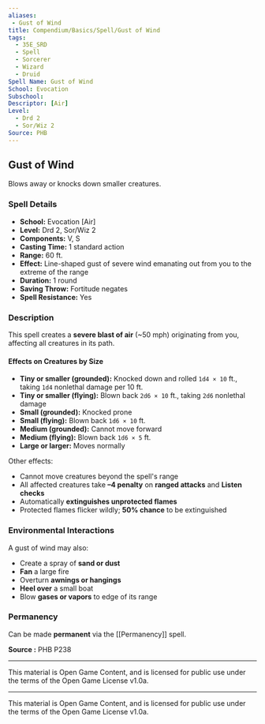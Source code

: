 ```yaml
---
aliases:
 - Gust of Wind
title: Compendium/Basics/Spell/Gust of Wind
tags:  
  - 35E_SRD  
  - Spell  
  - Sorcerer  
  - Wizard  
  - Druid  
Spell Name: Gust of Wind
School: Evocation
Subschool: 
Descriptor: [Air]
Level:  
  - Drd 2  
  - Sor/Wiz 2  
Source: PHB
---
```


## Gust of Wind

Blows away or knocks down smaller creatures.

### Spell Details

- **School:** Evocation [Air]  
- **Level:** Drd 2, Sor/Wiz 2  
- **Components:** V, S  
- **Casting Time:** 1 standard action  
- **Range:** 60 ft.  
- **Effect:** Line-shaped gust of severe wind emanating out from you to the extreme of the range  
- **Duration:** 1 round  
- **Saving Throw:** Fortitude negates  
- **Spell Resistance:** Yes  

### Description

This spell creates a **severe blast of air** (~50 mph) originating from you, affecting all creatures in its path.

#### Effects on Creatures by Size

- **Tiny or smaller (grounded):** Knocked down and rolled `1d4 × 10` ft., taking `1d4` nonlethal damage per 10 ft.  
- **Tiny or smaller (flying):** Blown back `2d6 × 10` ft., taking `2d6` nonlethal damage  
- **Small (grounded):** Knocked prone  
- **Small (flying):** Blown back `1d6 × 10` ft.  
- **Medium (grounded):** Cannot move forward  
- **Medium (flying):** Blown back `1d6 × 5` ft.  
- **Large or larger:** Moves normally

Other effects:
- Cannot move creatures beyond the spell's range  
- All affected creatures take **–4 penalty** on **ranged attacks** and **Listen checks**  
- Automatically **extinguishes unprotected flames**  
- Protected flames flicker wildly; **50% chance** to be extinguished  

### Environmental Interactions

A gust of wind may also:
- Create a spray of **sand or dust**  
- **Fan** a large fire  
- Overturn **awnings or hangings**  
- **Heel over** a small boat  
- Blow **gases or vapors** to edge of its range

### Permanency

Can be made **permanent** via the [[Permanency]] spell.



**Source :** PHB P238

---

This material is Open Game Content, and is licensed for public use under  
the terms of the Open Game License v1.0a.

---

This material is Open Game Content, and is licensed for public use under the terms of the Open Game License v1.0a.
